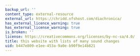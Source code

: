 ```yaml
---
backup_url: ''
content_type: external-resource
external_url: https://chridd.nfshost.com/diachronica/
has_external_licence_warning: true
has_external_license_warning: true
is_broken: ''
license: https://creativecommons.org/licenses/by-nc-sa/4.0/
title: this website with lists of many sound changes
uid: b447e809-e1ee-453a-9a0e-b90f9e14b821
---
```

